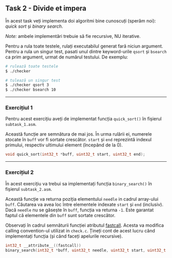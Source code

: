 ## Task 2 - Divide et impera

În acest task veți implementa doi algoritmi bine cunoscuți (sperăm noi): *quick sort* și *binary search*.

*Note:* ambele implementări trebuie să fie recursive, NU iterative.

Pentru a rula toate testele, rulați executabilul generat fară niciun argument. Pentru a rula un singur test, pasati unul dintre keyword-urile `qsort` și `bsearch` ca prim argument, urmat de numărul testului.
De exemplu:

```bash
# rulează toate testele
$ ./checker

# tulează un singur test
$ ./checker qsort 3
$ ./checker bsearch 10
```

---

### Exercițiul 1

Pentru acest exercițiu aveți de implementat funcția `quick_sort()` în fișierul `subtask_1.asm`.

Această funcție are semnătura de mai jos. În urma rulării ei, numerele stocate în `buff` vor fi sortate crescător. `start` și `end` reprezintă indexul primului, respectiv ultimului element (începând de la 0).

```c
void quick_sort(int32_t *buff, uint32_t start, uint32_t end);
```

---

### Exercițiul 2

În acest exercițiu va trebui sa implementați funcția `binary_search()` în fișierul `subtask_2.asm`.

Această funcție va returna poziția elementului `needle` in cadrul array-ului `buff`. Căutarea va avea loc între elementele indexate `start` și `end` (inclusiv). Dacă `needle` nu se găsește în `buff`, funcția va returna `-1`. Este garantat faptul că elementele din `buff` sunt sortate crescător.

Observați în cadrul semnăturii funcției atributul [fastcall](https://gcc.gnu.org/onlinedocs/gcc-4.7.0/gcc/Function-Attributes.html).
Acesta va modifica calling convention-ul utilizat in `check.c`. Țineți cont de acest lucru când implementați funcția (și când faceți apelurile recursive).

```c
int32_t __attribute__((fastcall))
binary_search(int32_t *buff, uint32_t needle, uint32_t start, uint32_t end);
```
